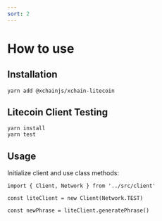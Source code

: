 ```yaml
---
sort: 2
---
```


# How to use

## Installation

```
yarn add @xchainjs/xchain-litecoin
```

## Litecoin Client Testing

```
yarn install
yarn test
```

## Usage

Initialize client and use class methods:

```
import { Client, Network } from '../src/client'

const liteClient = new Client(Network.TEST)

const newPhrase = liteClient.generatePhrase()
```
